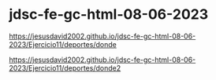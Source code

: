 # jdsc-fe-gc-html-08-06-2023

https://jesusdavid2002.github.io/jdsc-fe-gc-html-08-06-2023/Ejercicio11/deportes/donde

https://jesusdavid2002.github.io/jdsc-fe-gc-html-08-06-2023/Ejercicio11/deportes/donde2
